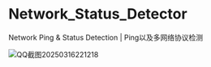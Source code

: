 # Network_Status_Detector
Network Ping &amp; Status Detection | Ping以及多网络协议检测

![QQ截图20250316221218](https://github.com/user-attachments/assets/ded8fdee-5668-498a-aa64-b892d37fd1fc)
